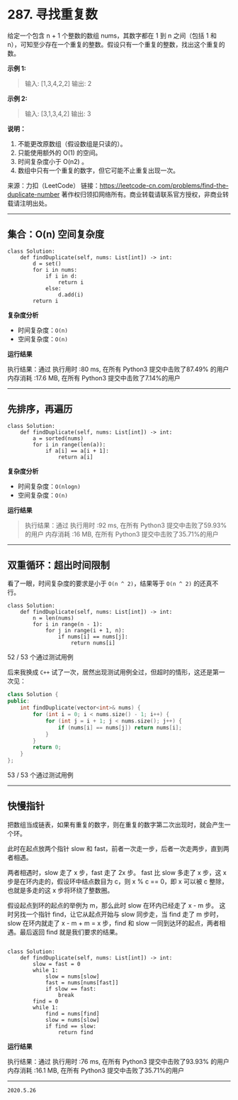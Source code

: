 # 287. 寻找重复数

给定一个包含 n + 1 个整数的数组 nums，其数字都在 1 到 n 之间（包括 1 和 n），可知至少存在一个重复的整数。假设只有一个重复的整数，找出这个重复的数。

**示例 1:**

> 输入: [1,3,4,2,2]
> 输出: 2

**示例 2:**

> 输入: [3,1,3,4,2]
> 输出: 3

**说明：**

1. 不能更改原数组（假设数组是只读的）。
2. 只能使用额外的 O(1) 的空间。
3. 时间复杂度小于 O(n2) 。
4. 数组中只有一个重复的数字，但它可能不止重复出现一次。

来源：力扣（LeetCode）
链接：https://leetcode-cn.com/problems/find-the-duplicate-number
著作权归领扣网络所有。商业转载请联系官方授权，非商业转载请注明出处。

---

## 集合：O(n) 空间复杂度

```python3
class Solution:
    def findDuplicate(self, nums: List[int]) -> int:
        d = set()
        for i in nums:
            if i in d:
                return i
            else:
                d.add(i)
        return i
```

**复杂度分析**

- 时间复杂度：`O(n)`
- 空间复杂度：`O(n)`

**运行结果**

执行结果：通过
执行用时 :80 ms, 在所有 Python3 提交中击败了87.49% 的用户
内存消耗 :17.6 MB, 在所有 Python3 提交中击败了7.14%的用户

---

## 先排序，再遍历

```python3
class Solution:
    def findDuplicate(self, nums: List[int]) -> int:
        a = sorted(nums)
        for i in range(len(a)):
            if a[i] == a[i + 1]:
                return a[i]

```

**复杂度分析**

- 时间复杂度：`O(nlogn)`
- 空间复杂度：`O(n)`

**运行结果**

> 执行结果：通过
> 执行用时 :92 ms, 在所有 Python3 提交中击败了59.93% 的用户
> 内存消耗 :16 MB, 在所有 Python3 提交中击败了35.71%的用户

---

## 双重循环：超出时间限制

看了一眼，时间复杂度的要求是小于 `O(n ^ 2)`，结果等于 `O(n ^ 2)` 的还真不行。

```python3
class Solution:
    def findDuplicate(self, nums: List[int]) -> int:
        n = len(nums)
        for i in range(n - 1):
            for j in range(i + 1, n):
                if nums[i] == nums[j]:
                    return nums[i]
```

52 / 53 个通过测试用例

后来我换成 `C++` 试了一次，居然出现测试用例全过，但超时的情形，这还是第一次见：

```cpp
class Solution {
public:
    int findDuplicate(vector<int>& nums) {
        for (int i = 0; i < nums.size() - 1; i++) {
            for (int j = i + 1; j < nums.size(); j++) {
                if (nums[i] == nums[j]) return nums[i];
            }
        }
        return 0;
    }
};
```

53 / 53 个通过测试用例

---

## 快慢指针

把数组当成链表，如果有重复的数字，则在重复的数字第二次出现时，就会产生一个环。

此时在起点放两个指针 slow 和 fast，前者一次走一步，后者一次走两步，直到两者相遇。

两者相遇时，slow 走了 x 步，fast 走了 2x 步。
fast 比 slow 多走了 x 步，这 x 步是在环内走的，假设环中结点数目为 c，则 x % c == 0，即 x 可以被 c 整除，也就是多走的这 x 步将环绕了整数圈。

假设起点到环的起点的举例为 m，那么此时 slow 在环内已经走了 x - m 步。
这时另找一个指针 find，让它从起点开始与 slow 同步走，当 find 走了 m 步时，slow 在环内就走了 x - m + m = x 步，find 和 slow 一同到达环的起点，两者相遇。最后返回 find 就是我们要求的结果。

```python3

class Solution:
    def findDuplicate(self, nums: List[int]) -> int:
        slow = fast = 0
        while 1:
            slow = nums[slow]
            fast = nums[nums[fast]]
            if slow == fast:
                break
        find = 0
        while 1:
            find = nums[find]
            slow = nums[slow]
            if find == slow:
                return find
```

**运行结果**

执行结果：通过
执行用时 :76 ms, 在所有 Python3 提交中击败了93.93% 的用户
内存消耗 :16.1 MB, 在所有 Python3 提交中击败了35.71%的用户

---

`2020.5.26`
